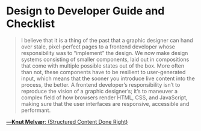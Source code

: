 # Design to Developer Guide and Checklist

> I believe that it is a thing of the past that a graphic designer can hand over stale, pixel-perfect pages to a frontend developer whose responsibility was to “implement” the design. We now make design systems consisting of smaller components, laid out in compositions that come with multiple possible states out of the box. More often than not, these components have to be resilient to user-generated input, which means that the sooner you introduce live content into the process, the better. A frontend developer’s responsibility isn’t to reproduce the vision of a graphic designer’s; it’s to maneuver a complex field of how browsers render HTML, CSS, and JavaScript, making sure that the user interfaces are responsive, accessible and performant.

[&mdash;**Knut Melvær**: (Structured Content Done Right)](https://www.smashingmagazine.com/2018/11/structured-content-done-right/#top)
